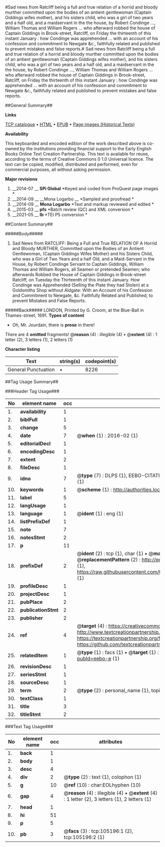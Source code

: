 #Sad news from Ratcliff being a full and true relation of a horrid and bloody murther committed upon the bodies of an antient gentlewoman (Captain Giddings wifes mother), and his sisters child, who was a girl of two years and a half old, and a maidservant in the the house, by Robert Condinge ..., William Thomas and William Rogers ... who afterward robbed the house of Captain Giddings in Brook-street, Ratcliff, on Friday the thirteenth of this instant January : how Condinge was apprehended ... with an account of his confession and commitment to Newgate &c., faithfully related and published to prevent mistakes and false reports.#
Sad news from Ratcliff being a full and true relation of a horrid and bloody murther committed upon the bodies of an antient gentlewoman (Captain Giddings wifes mother), and his sisters child, who was a girl of two years and a half old, and a maidservant in the the house, by Robert Condinge ..., William Thomas and William Rogers ... who afterward robbed the house of Captain Giddings in Brook-street, Ratcliff, on Friday the thirteenth of this instant January : how Condinge was apprehended ... with an account of his confession and commitment to Newgate &c., faithfully related and published to prevent mistakes and false reports.

##General Summary##

**Links**

[TCP catalogue](http://www.ota.ox.ac.uk/tcp/)  • 
[HTML](http://tei.it.ox.ac.uk/tcp/Texts-HTML/free/A59/A59206.html)  • 
[EPUB](http://tei.it.ox.ac.uk/tcp/Texts-EPUB/free/A59/A59206.epub) • 
[Page images (Historical Texts)](https://historicaltexts.jisc.ac.uk/eebo-16268068e)

**Availability**

This keyboarded and encoded edition of the work described above is co-owned by the
    institutions providing financial support to the Early English Books Online Text Creation
    Partnership. This text is available for reuse, according to the terms of  Creative Commons 0 1.0 Universal
    licence. The text can be copied, modified, distributed and performed, even for commercial
    purposes, all without asking permission.

**Major revisions**

1. __2014-07 __ __SPi Global__ *Keyed and coded from ProQuest page images *
1. __2014-09 __ __Mona Logarbo __ *Sampled and proofread *
1. __2014-09 __ __Mona Logarbo__ *Text and markup reviewed and edited *
1. __2015-03 __ __pfs__ *Batch review (QC) and XML conversion *
1. __2021-05 __ __lb__ *TEI P5 conversion *

##Content Summary##

#####Body#####

1. Sad News from RATCLIFF: Being a Full and True RELATION OF A Horrid and Bloody MURTHER, Committed upon the Bodies of an Antient Gentlewoman, (Captain Giddings Wifes Mother) and his Sisters Child, who was a Girl of Two Years and a half Old, and a Maid-Servant in the House, by Robert Condinge Servant to Captain Giddings, William Thomas and William Rogers, all Seamen or pretended Seamen; who afterwards Robbed the House of Captain Giddings in Brook-street Ratcliff, on Tuesday the Thirteenth of this instant January. How Condinge was Apprehended (Selling the Plate they had Stolen) at a Goldsmiths Shop without Aldgate: With an Account of his Confession and Commitment to Newgate, &c. Faithfully Related and Published, to prevent Mistakes and False Reports.

#####Back#####
LONDON, Printed by G. Croom, at the Blue-Ball in Thames-street, 1691.
**Types of content**

  * Oh, Mr. Jourdain, there is **prose** in there!

There are 4 **omitted** fragments! 
 @__reason__ (4) : illegible (4)  •  @__extent__ (4) : 1 letter (2), 3 letters (1), 2 letters (1)

**Character listing**


|Text|string(s)|codepoint(s)|
|---|---|---|
|General Punctuation|•|8226|

##Tag Usage Summary##

###Header Tag Usage###

|No|element name|occ|attributes|
|---|---|---|---|
|1.|__availability__|1||
|2.|__biblFull__|1||
|3.|__change__|5||
|4.|__date__|7| @__when__ (1) : 2016-02 (1)|
|5.|__editorialDecl__|1||
|6.|__encodingDesc__|1||
|7.|__extent__|2||
|8.|__fileDesc__|1||
|9.|__idno__|7| @__type__ (7) : DLPS (1), EEBO-CITATION (1), VID (1), EEBO-PROQUEST (1), STC (2), OCLC (1)|
|10.|__keywords__|1| @__scheme__ (1) : http://authorities.loc.gov/ (1)|
|11.|__label__|5||
|12.|__langUsage__|1||
|13.|__language__|1| @__ident__ (1) : eng (1)|
|14.|__listPrefixDef__|1||
|15.|__note__|7||
|16.|__notesStmt__|2||
|17.|__p__|11||
|18.|__prefixDef__|2| @__ident__ (2) : tcp (1), char (1)  •  @__matchPattern__ (2) : ([0-9\-]+):([0-9IVX]+) (1), (.+) (1)  •  @__replacementPattern__ (2) : http://eebo.chadwyck.com/downloadtiff?vid=$1&page=$2 (1), https://raw.githubusercontent.com/textcreationpartnership/Texts/master/tcpchars.xml#$1 (1)|
|19.|__profileDesc__|1||
|20.|__projectDesc__|1||
|21.|__pubPlace__|2||
|22.|__publicationStmt__|2||
|23.|__publisher__|2||
|24.|__ref__|4| @__target__ (4) : https://creativecommons.org/publicdomain/zero/1.0/ (1), http://www.textcreationpartnership.org/docs/. (1), https://textcreationpartnership.org/faq/#faq05 (1), https://github.com/textcreationpartnership (1)|
|25.|__relatedItem__|1| @__type__ (1) : facs (1)  •  @__target__ (1) : https://data.historicaltexts.jisc.ac.uk/view?pubId=eebo-e (1)|
|26.|__revisionDesc__|1||
|27.|__seriesStmt__|1||
|28.|__sourceDesc__|1||
|29.|__term__|2| @__type__ (2) : personal_name (1), topical_term (1)|
|30.|__textClass__|1||
|31.|__title__|3||
|32.|__titleStmt__|2||


###Text Tag Usage###

|No|element name|occ|attributes|
|---|---|---|---|
|1.|__back__|1||
|2.|__body__|1||
|3.|__desc__|4||
|4.|__div__|2| @__type__ (2) : text (1), colophon (1)|
|5.|__g__|10| @__ref__ (10) : char:EOLhyphen (10)|
|6.|__gap__|4| @__reason__ (4) : illegible (4)  •  @__extent__ (4) : 1 letter (2), 3 letters (1), 2 letters (1)|
|7.|__head__|1||
|8.|__hi__|51||
|9.|__p__|5||
|10.|__pb__|3| @__facs__ (3) : tcp:105196:1 (2), tcp:105196:2 (1)|
